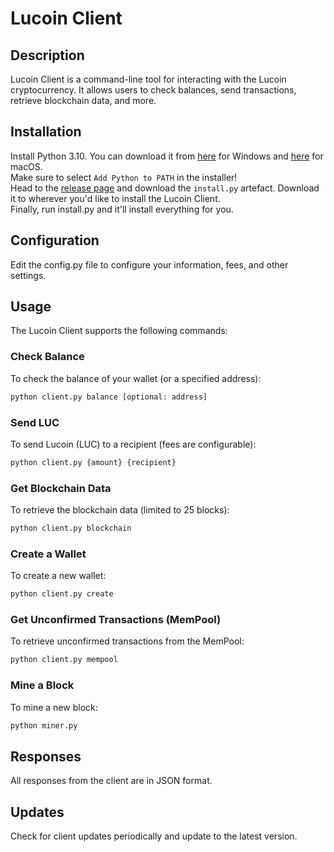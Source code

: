 # Lucoin Client

## Description

Lucoin Client is a command-line tool for interacting with the Lucoin cryptocurrency. It allows users to check balances, send transactions, retrieve blockchain data, and more.

## Installation
Install Python 3.10. You can download it from [here](https://www.python.org/ftp/python/3.10.0/python-3.10.0-amd64.exe) for Windows and [here](https://www.python.org/ftp/python/3.10.0/python-3.10.0post2-macos11.pkg) for macOS.\
Make sure to select `Add Python to PATH` in the installer!\
Head to the [release page](https://github.com/FunWithAlbiYT/lucoin_client/releases/tag/Universal) and download the `install.py` artefact. Download it to wherever you'd like to install the Lucoin Client.\
Finally, run install.py and it'll install everything for you.

## Configuration
Edit the config.py file to configure your information, fees, and other settings.

## Usage
The Lucoin Client supports the following commands:

### Check Balance
To check the balance of your wallet (or a specified address):


```bash
python client.py balance [optional: address]
```
### Send LUC
To send Lucoin (LUC) to a recipient (fees are configurable):
```bash
python client.py {amount} {recipient}
```
### Get Blockchain Data
To retrieve the blockchain data (limited to 25 blocks):

```bash
python client.py blockchain
```
### Create a Wallet
To create a new wallet:

```bash
python client.py create
```
### Get Unconfirmed Transactions (MemPool)
To retrieve unconfirmed transactions from the MemPool:

```bash
python client.py mempool
```
### Mine a Block
To mine a new block:

```bash
python miner.py
```
## Responses
All responses from the client are in JSON format.

## Updates
Check for client updates periodically and update to the latest version.
